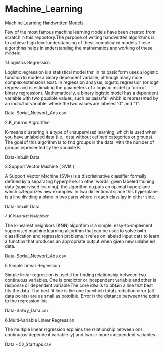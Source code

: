 # Machine_Learning
Machine Learning Handwritten Models
 
Few of the most famous machine learning models have been created from scratch in this repository.The purpose of writing handwritten algorithms is to achieve high level understanding of these complicated models.These algorithms helps in understanding the mathematics and working of these models.

1.Logistics Regression

Logistic regression is a statistical model that in its basic form uses a logistic function to model a binary dependent variable, although many more complex extensions exist. In regression analysis, logistic regression (or logit regression) is estimating the parameters of a logistic model (a form of binary regression). Mathematically, a binary logistic model has a dependent variable with two possible values, such as pass/fail which is represented by an indicator variable, where the two values are labeled "0" and "1".

Data-Social_Network_Ads.csv

2.K_means Algrorithm 

K-means clustering is a type of unsupervised learning, which is used when you have unlabeled data (i.e., data without defined categories or groups). The goal of this algorithm is to find groups in the data, with the number of groups represented by the variable K.

Data-Inbuilt Data

3.Support Vector Machine ( SVM )

A Support Vector Machine (SVM) is a discriminative classifier formally defined by a separating hyperplane. In other words, given labeled training data (supervised learning), the algorithm outputs an optimal hyperplane which categorizes new examples. In two dimentional space this hyperplane is a line dividing a plane in two parts where in each class lay in either side.

Data-Inbuilt Data

4.K Nearest Neighbor

The k-nearest neighbors (KNN) algorithm is a simple, easy-to-implement supervised machine learning algorithm that can be used to solve both classification and regression problems.It relies on labeled input data to learn a function that produces an appropriate output when given new unlabeled data.

Data-Social_Network_Ads.csv

5.Simple Linear Regression

Simple linear regression is useful for finding relationship between two continuous variables. One is predictor or independent variable and other is response or dependent variable.The core idea is to obtain a line that best fits the data. The best fit line is the one for which total prediction error (all data points) are as small as possible. Error is the distance between the point to the regression line.

Data-Salary_Data.csv

6.Multi-Variable Linear Regression

The multiple linear regression explains the relationship between one continuous dependent variable (y) and two or more independent variables.

Data - 50_Startups.csv

